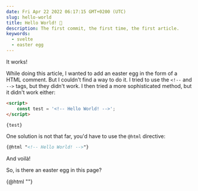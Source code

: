 ```yaml
---
date: Fri Apr 22 2022 06:17:15 GMT+0200 (UTC)
slug: hello-world
title: Hello World! 🌴
description: The first commit, the first time, the first article.
keywords:
  - svelte
  - easter egg
---
```


It works!

While doing this article, I wanted to add an easter egg in the form of a HTML comment. But I couldn't find a way to do it. I tried to use the `<!--` and `-->` tags, but they didn't work. I then tried a more sophisticated method, but it didn't work either:

```html
<script>
	const test = '<!-- Hello World! -->';
</script>

{test}
```

One solution is not that far, you'd have to use the `@html` directive:

```html
{@html "<!-- Hello World! -->"}
```

And voilà!

So, is there an easter egg in this page?

{@html "<!-- I'd like to work with you! Contact me on Github or LinkedIn! (links in the footer) -->"}
